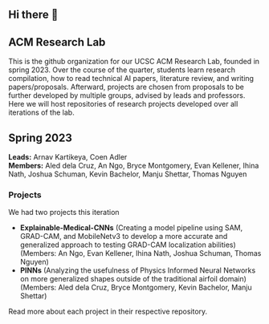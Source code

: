 ## Hi there 👋

## ACM Research Lab
This is the github organization for our UCSC ACM Research Lab, founded in spring 2023. Over the course of the quarter, students learn research compilation, how to read technical AI papers, literature review, and writing papers/proposals. Afterward, projects are chosen from proposals to be further developed by multiple groups, advised by leads and professors. Here we will host repositories of research projects developed over all iterations of the lab.  

## Spring 2023 
**Leads:** Arnav Kartikeya, Coen Adler  
**Members:** Aled dela Cruz, An Ngo, Bryce Montgomery, Evan Kellener, Ihina Nath, Joshua Schuman, Kevin Bachelor, Manju Shettar, Thomas Nguyen

### Projects 
We had two projects this iteration 
- **Explainable-Medical-CNNs** (Creating a model pipeline using SAM, GRAD-CAM, and MobileNetv3 to develop a more accurate and generalized approach to testing GRAD-CAM localization abilities) (Members: An Ngo, Evan Kellener, Ihina Nath, Joshua Schuman, Thomas Nguyen)
- **PINNs** (Analyzing the usefulness of Physics Informed Neural Networks on more generalized shapes outside of the traditional airfoil domain) (Members: Aled dela Cruz, Bryce Montgomery, Kevin Bachelor, Manju Shettar)

Read more about each project in their respective repository. 
